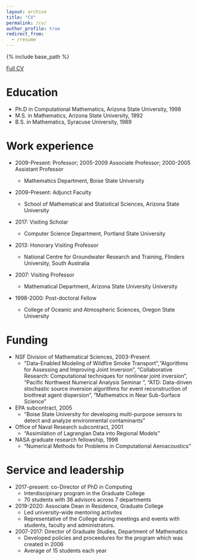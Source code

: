 ```yaml
---
layout: archive
title: "CV"
permalink: /cv/
author_profile: true
redirect_from:
  - /resume
---
```


{% include base_path %}

[Full CV](https://jodimead.github.io/files/vita20.pdf)

Education
======
* Ph.D in Computational Mathematics, Arizona State University, 1998
* M.S. in Mathematics, Arizona State University, 1992
* B.S. in Mathematics, Syracuse University, 1989

Work experience
======
* 2009-Present: Professor; 2005-2009 Associate Professor; 2000-2005 Assistant Professor
  * Mathematics Department, Boise State University

* 2009-Present: Adjunct Faculty
  * School of Mathematical and Statistical Sciences, Arizona State University 
  
* 2017: Visiting Scholar
  * Computer Science Department, Portland State University
    
 * 2013: Honorary Visiting Professor
    * National Centre for Groundwater Research and Training, Flinders University, South Australia

  * 2007: Visiting Professor
    * Mathematical Department, Arizona State University University

 * 1998-2000: Post-doctoral Fellow
    * College of Oceanic and Atmospheric Sciences, Oregon State University 


Funding
======
* NSF Division of Mathematical Sciences, 2003-Present
  * "Data-Enabled Modeling of Wildfire Smoke Transport",“Algorithms for Assessing and Improving Joint Inversion”, “Collaborative Research: Computational techniques for nonlinear joint inversion”, “Pacific Northwest Numerical Analysis Seminar ”, “ATD: Data-driven stochastic source inversion algorithms for event reconstruction of biothreat agent dispersion”, ”Mathematics in Near Sub-Surface Science”
* EPA subcontract, 2005
  * ”Boise State University for developing multi-purpose sensors to detect and analyze environmental contaminants”
* Office of Naval Research subcontract, 2001
  * “Assimilation of Lagrangian Data into Regional Models”
* NASA graduate research fellowship, 1998
  * “Numerical Methods for Problems in Computational Aeroacoustics”
  
Service and leadership
======
* 2017-present: co-Director of PhD in Computing
  * Interdiscipinary program in the Graduate College
  * 70 students with 36 advisors across 7 departments
* 2019-2020: Associate Dean in Residence, Graduate College
  * Led university-wide mentoring activites 
  * Representative of the College during meetings and events with students, faculty and administrators.
* 2007-2017:  Director of Graduate Studies, Department of Mathematics
  * Developed policies and proceedures for the program which was created in 2006
  * Average of 15 students each year
